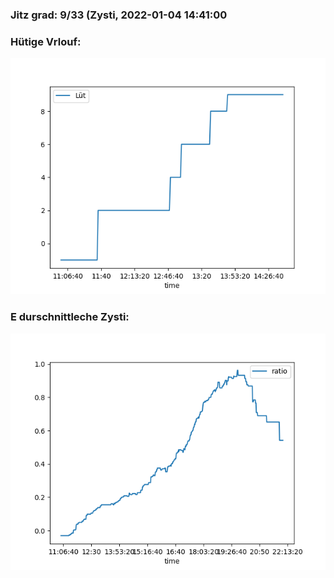 ### Jitz grad: 9/33 (Zysti, 2022-01-04 14:41:00

### Hütige Vrlouf:
![Graph](Today.png)

### E durschnittleche Zysti:
![Graph](Zysti.png)